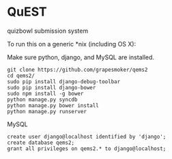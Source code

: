QuEST
=====

quizbowl submission system

To run this on a generic *nix (including OS X):

Make sure python, django, and MySQL are installed.

```
git clone https://github.com/grapesmoker/qems2
cd qems2/
sudo pip install django-debug-toolbar
sudo pip install django-bower
sudo npm install -g bower
python manage.py syncdb
python manage.py bower install
python manage.py runserver
```

MySQL
```
create user django@localhost identified by 'django';
create database qems2;
grant all privileges on qems2.* to django@localhost;
```

